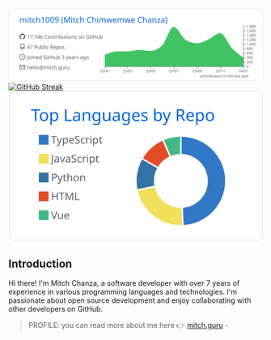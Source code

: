 
[![](https://raw.githubusercontent.com/mitch1009/mitch1009/main/profile-summary-card-output/github/0-profile-details.svg)](https://https://mitch1009)
[![GitHub Streak](https://streak-stats.demolab.com?user=mitch1009)](https://mitch.guru)
[![](https://raw.githubusercontent.com/mitch1009/mitch1009/main/profile-summary-card-output/github/1-repos-per-language.svg)](https://mitch.guru) 




## Introduction
Hi there! I'm Mitch Chanza, a software developer with over 7 years of experience in various programming languages and technologies. I'm passionate about open source development and enjoy collaborating with other developers on GitHub.
> PROFILE: you can read more about me here 👉 [mitch.guru](https://mitch.guru) - 
